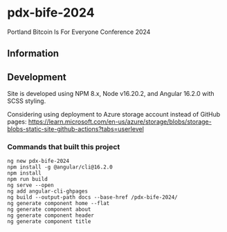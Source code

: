# pdx-bife-2024

Portland Bitcoin Is For Everyone Conference 2024

## Information


## Development

Site is developed using NPM 8.x, Node v16.20.2, and Angular 16.2.0 with SCSS styling.

Considering using deployment to Azure storage account instead of GitHub pages: https://learn.microsoft.com/en-us/azure/storage/blobs/storage-blobs-static-site-github-actions?tabs=userlevel


### Commands that built this project

    ng new pdx-bife-2024
    npm install -g @angular/cli@16.2.0
    npm install
    npm run build
    ng serve --open
    ng add angular-cli-ghpages
    ng build --output-path docs --base-href /pdx-bife-2024/
    ng generate component home --flat
    ng generate component about
    ng generate component header
    ng generate component title



